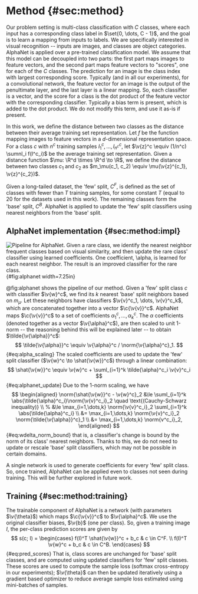 # Method {#sec:method}

Our problem setting is multi-class classification with $C$ classes,
where each input has a corresponding class label in $\set{0, \dots, C -
1}$, and the goal is to learn a mapping from inputs to labels. We are
specifically interested in visual recognition -- inputs are images, and
classes are object categories. AlphaNet is applied over a pre-trained
classification model. We assume that this model can be decoupled into
two parts: the first part maps images to feature vectors, and the second
part maps feature vectors to "scores", one for each of the $C$ classes.
The prediction for an image is the class index with largest
corresponding score. Typically (and in all our experiments), for a
convolutional network, the feature vector for an image is the output of
the penultimate layer, and the last layer is a linear mapping. So, each
classifier is a vector, and the score for a class is the dot product of
the feature vector with the corresponding classifier. Typically a bias
term is present, which is added to the dot product. We do not modify
this term, and use it as-is if present.

In this work, we define the distance between two classes as the distance
between their average training set representation. Let $f$ be the
function mapping images to feature vectors in a $d$-dimensional
representation space. For a class $c$ with $n^c$ training samples
$I^c_1, \dots, I^c_{n^c}$, let $\v{z}^c \equiv (1/n^c) \sumnl_i
f(I^c_i)$ be the average training set representation. Given a distance
function $\mu: \R^d \times \R^d \to \R$, we define the distance between
two classes $c_1$ and $c_2$ as $m_\mu(c_1, c_2) \equiv \mu(\v{z}^{c_1},
\v{z}^{c_2})$.

Given a long-tailed dataset, the 'few' split, $C^F$, is defined as the
set of classes with fewer than $T$ training samples, for some constant
$T$ (equal to 20 for the datasets used in this work). The remaining
classes form the 'base' split, $C^B$. AlphaNet is applied to update the
'few' split classifiers using nearest neighbors from the 'base' split.

## AlphaNet implementation {#sec:method:impl}

![Pipeline for AlphaNet. Given a rare class, we identify the nearest
neighbor frequent classes based on visual similarity, and then update
the rare class' classifier using learned coefficients. One coefficient,
$\alpha$, is learned for each nearest neighbor. The result is an
improved classifier for the rare class.](figures/pipeline){#fig:alphanet
width=7.25in}

@fig:alphanet shows the pipeline of our method. Given a 'few' split
class $c$ with classifier $\v{w}^c$, we find its $k$ nearest 'base'
split neighbors based on $m_\mu$. Let these neighbors have classifiers
$\v{v}^c_1, \dots, \v{v}^c_k$, which are concatenated together into a
vector $\c{\v{v}}^c$. AlphaNet maps $\c{\v{v}}^c$ to a set of
coefficients $\alpha^c_1, \dots, \alpha^c_k$. The $\alpha$ coefficients
(denoted together as a vector $\v{\alpha}^c$), are then scaled to unit
1-norm -- the reasoning behind this will be explained later -- to obtain
$\tilde{\v{\alpha}}^c$:
$$
       \tilde{\v{\alpha}}^c
\equiv \v{\alpha}^c / \norm{\v{\alpha}^c}_1.
$$ {#eq:alpha_scaling}
The scaled coefficients are used to update the 'few' split classifier
($\v{w}^c \to \shat{\v{w}}^c$) through a linear combination:
$$
       \shat{\v{w}}^c
\equiv \v{w}^c + \suml_{i=1}^k \tilde{\alpha}^c_i \v{v}^c_i
$$ {#eq:alphanet_update}
Due to the 1-norm scaling, we have
$$
\begin{aligned}
       \norm{\shat{\v{w}}^c - \v{w}^c}_2
&\le   \suml_{i=1}^k \abs{\tilde{\alpha}^c_i}\norm{\v{v}^c_i}_2
 \quad \text{(Cauchy-Schwarz inequality)} \\
%
&\le \max_{i=1,\dots,k} \norm{\v{v}^c_i}_2 \suml_{i=1}^k \abs{\tilde{\alpha}^c_i} \\
&=   \max_{i=1,\dots,k} \norm{\v{v}^c_i}_2 \norm{\tilde{\v{\alpha}}^c}_1 \\
&=   \max_{i=1,\dots,k} \norm{v^c_i}_2,
\end{aligned}
$$ {#eq:wdelta_norm_bound}
that is, a classifier's change is bound by the norm of its class'
nearest neighbors. Thanks to this, we do not need to update or rescale
'base' split classifiers, which may not be possible in certain domains.

A single network is used to generate coefficients for every 'few' split
class. So, once trained, AlphaNet can be applied even to classes not
seen during training. This will be further explored in future work.

## Training {#sec:method:training}

The trainable component of AlphaNet is a network (with parameters
$\v{\theta}$) which maps $\c{\v{v}}^c$ to $\v{\alpha}^c$. We use the
original classifier biases, $\v{b}$ (one per class). So, given a
training image $I$, the per-class prediction scores are given by
$$
s(c; I) = \begin{cases}
       f(I)^T \shat{\v{w}}^c + b_c & c \in C^F. \\
       f(I)^T \v{w}^c + b_c        & c \in C^B.
\end{cases}
$$ {#eq:pred_scores}
That is, class scores are unchanged for 'base' split classes, and are
computed using updated classifiers for 'few' split classes. These scores
are used to compute the sample loss (softmax cross-entropy in our
experiments); $\v{\theta}$ can then be updated iteratively using a
gradient based optimizer to reduce average sample loss estimated using
mini-batches of samples.
